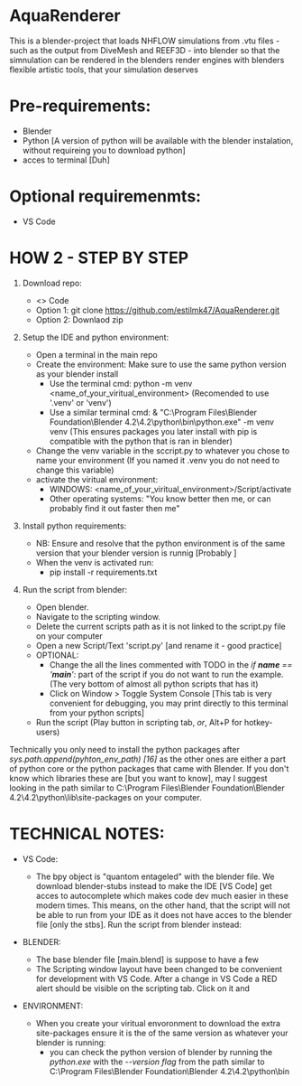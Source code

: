 # AquaRenderer
This is a blender-project that loads NHFLOW simulations from .vtu files - such as the output from DiveMesh and REEF3D - into blender so that the simnulation can be rendered in the blenders render engines with blenders flexible artistic tools, that your simulation deserves  

# Pre-requirements:
- Blender
- Python [A version of python will be available with the blender instalation, without requireing you to download python]
- acces to terminal [Duh]

# Optional requiremenmts:
- VS Code

# HOW 2 - STEP BY STEP
1. Download repo: 
    * <> Code 
    - Option 1: git clone https://github.com/estilmk47/AquaRenderer.git 
    - Option 2: Downlaod zip

2. Setup the IDE and python environment:
    - Open a terminal in the main repo 
    - Create the environment:
        Make sure to use the same python version as your blender install
        - Use the terminal cmd: python -m venv <name_of_your_viritual_environment> (Recomended to use '.venv' or 'venv')
        - Use a similar terminal cmd: & "C:\Program Files\Blender Foundation\Blender 4.2\4.2\python\bin\python.exe" -m venv venv (This ensures packages you later install with pip is compatible with the python that is ran in blender)
    - Change the venv variable in the sccript.py to whatever you chose to name your environment (If you named it .venv you do not need to change this variable)
    - activate the viritual environment:
        - WINDOWS: <name_of_your_viritual_environment>/Script/activate
        - Other operating systems: "You know better then me, or can probably find it out faster then me"

3. Install python requirements:
    - NB: Ensure and resolve that the python environment is of the same version that your blender version is runnig [Probably ]   
    - When the venv is activated run:
        - pip install -r requirements.txt

4. Run the script from blender:
    - Open blender.
    - Navigate to the scripting window.
    - Delete the current scripts path as it is not linked to the script.py file on your computer
    - Open a new Script/Text 'script.py' [and rename it - good practice]
    - OPTIONAL:
        - Change the all the lines commented with TODO in the *if __name__ == '__main__':* part of the script if you do not want to run the example. (The very bottom of almost all python scripts that has it) 
        - Click on Window > Toggle System Console [This tab is very convenient for debugging, you may print directly to this terminal from your python scripts]
    - Run the script (Play button in scripting tab, *or*, Alt+P for hotkey-users)

Technically you only need to install the python packages after *sys.path.append(pyhton_env_path) [16]* as the other ones are either a part of python core or the python packages that came with Blender.
If you don't know which libraries these are [but you want to know], may I suggest looking in the path similar to C:\Program Files\Blender Foundation\Blender 4.2\4.2\python\lib\site-packages on your computer.


# TECHNICAL NOTES:
- VS Code:
    - The bpy object is "quantom entageled" with the blender file. We download blender-stubs instead to make the IDE [VS Code] get acces to autocomplete which makes code dev much easier in these modern times. This means, on the other hand, that the script will not be able to run from your IDE as it does not have acces to the blender file [only the stbs]. Run the script from blender instead:
- BLENDER:
    - The base blender file [main.blend] is suppose to have a few 
    - The Scripting window layout have been changed to be convenient for development with VS Code. After a change in VS Code a RED alert should be visible on the scripting tab. Click on it and 

- ENVIRONMENT:
    - When you create your viritual envoronment to download the extra site-packages ensure it is the of the same version as whatever your blender is running:
        - you can check the python version of blender by running the *python.exe* with the *--version flag* from the path similar to C:\Program Files\Blender Foundation\Blender 4.2\4.2\python\bin